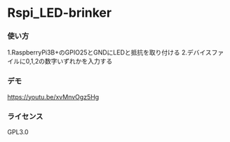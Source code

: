 # Rspi_LED-brinker

### 使い方
1.RaspberryPi3B+のGPIO25とGNDにLEDと抵抗を取り付ける 
2.デバイスファイルに0,1,2の数字いずれかを入力する

### デモ
https://youtu.be/xvMnvOgz5Hg

### ライセンス
GPL3.0
